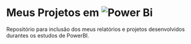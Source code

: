 
# Meus Projetos em ![Power Bi](https://img.shields.io/badge/power_bi-F2C811?style=for-the-badge&logo=powerbi&logoColor=black)

Repositório para inclusão dos meus relatórios e projetos desenvolvidos durantes os estudos de PowerBI.

